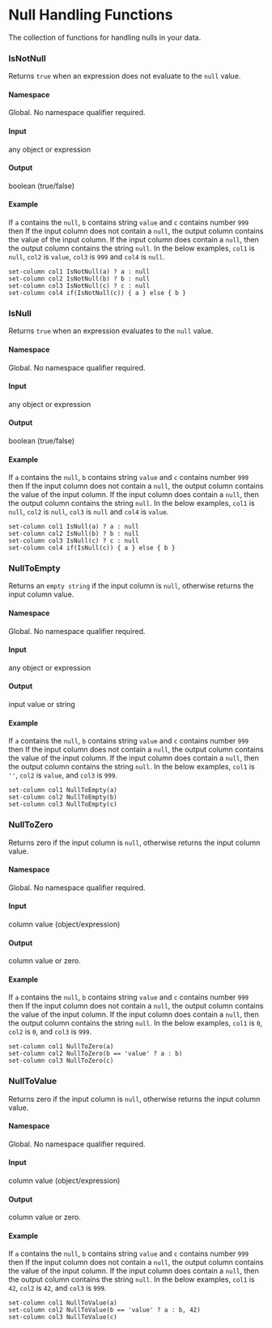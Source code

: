 # Null Handling Functions

The collection of functions for handling nulls in your data. 

### IsNotNull
Returns `true` when an expression does not evaluate to the `null` value.

#### Namespace
Global. No namespace qualifier required. 

#### Input
any object or expression

#### Output
boolean (true/false)

#### Example
If `a` contains the `null`, `b` contains string `value` and `c` contains number `999` then
If the input column does not contain a `null`, the output column contains the value of the input column. 
If the input column does contain a `null`, then the output column contains the string `null`. In the below
examples, `col1` is `null`, `col2` is `value`, `col3` is `999` and `col4` is `null`.

```
set-column col1 IsNotNull(a) ? a : null
set-column col2 IsNotNull(b) ? b : null
set-column col3 IsNotNull(c) ? c : null
set-column col4 if(IsNotNull(c)) { a } else { b }
```

### IsNull
Returns `true` when an expression evaluates to the `null` value.

#### Namespace
Global. No namespace qualifier required. 

#### Input
any object or expression

#### Output
boolean (true/false)

#### Example
If `a` contains the `null`, `b` contains string `value` and `c` contains number `999` then
If the input column does not contain a `null`, the output column contains the value of the input column. 
If the input column does contain a `null`, then the output column contains the string `null`. In the below
examples, `col1` is `null`, `col2` is `null`, `col3` is `null` and `col4` is `value`.

```
set-column col1 IsNull(a) ? a : null
set-column col2 IsNull(b) ? b : null
set-column col3 IsNull(c) ? c : null
set-column col4 if(IsNull(c)) { a } else { b }
```

### NullToEmpty
Returns an `empty string` if the input column is `null`, otherwise returns the input column value.

#### Namespace
Global. No namespace qualifier required. 

#### Input
any object or expression

#### Output
input value or string

#### Example
If `a` contains the `null`, `b` contains string `value` and `c` contains number `999` then
If the input column does not contain a `null`, the output column contains the value of the input column. 
If the input column does contain a `null`, then the output column contains the string `null`. In the below
examples, `col1` is `''`, `col2` is `value`, and `col3` is `999`.

```
set-column col1 NullToEmpty(a)
set-column col2 NullToEmpty(b)
set-column col3 NullToEmpty(c)
```

### NullToZero
Returns zero if the input column is `null`, otherwise returns the input column value.

#### Namespace
Global. No namespace qualifier required. 

#### Input
column value (object/expression)

#### Output
column value or zero. 

#### Example
If `a` contains the `null`, `b` contains string `value` and `c` contains number `999` then
If the input column does not contain a `null`, the output column contains the value of the input column. 
If the input column does contain a `null`, then the output column contains the string `null`. In the below
examples, `col1` is `0`, `col2` is `0`, and `col3` is `999`.

```
set-column col1 NullToZero(a)
set-column col2 NullToZero(b == 'value' ? a : b)
set-column col3 NullToZero(c)
```

### NullToValue
Returns zero if the input column is `null`, otherwise returns the input column value.

#### Namespace
Global. No namespace qualifier required. 

#### Input
column value (object/expression)

#### Output
column value or zero. 

#### Example
If `a` contains the `null`, `b` contains string `value` and `c` contains number `999` then
If the input column does not contain a `null`, the output column contains the value of the input column. 
If the input column does contain a `null`, then the output column contains the string `null`. In the below
examples, `col1` is `42`, `col2` is `42`, and `col3` is `999`.

```
set-column col1 NullToValue(a)
set-column col2 NullToValue(b == 'value' ? a : b, 42)
set-column col3 NullToValue(c)
```
